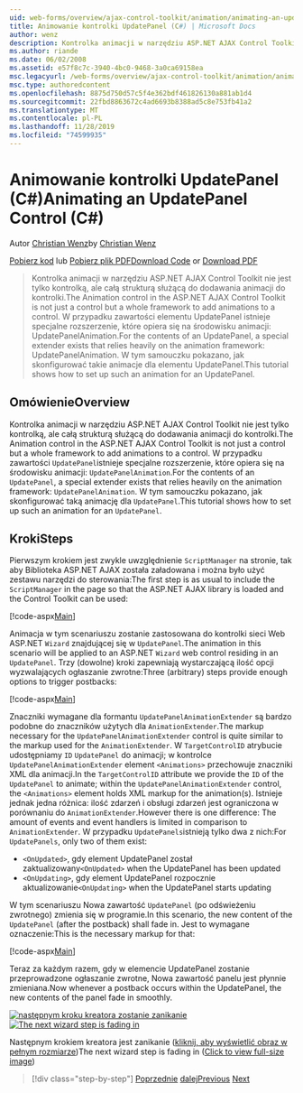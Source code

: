 ```yaml
---
uid: web-forms/overview/ajax-control-toolkit/animation/animating-an-updatepanel-control-cs
title: Animowanie kontrolki UpdatePanel (C#) | Microsoft Docs
author: wenz
description: Kontrolka animacji w narzędziu ASP.NET AJAX Control Toolkit nie jest tylko kontrolką, ale całą strukturą służącą do dodawania animacji do kontrolki. Dla zawartości...
ms.author: riande
ms.date: 06/02/2008
ms.assetid: e57f8c7c-3940-4bc0-9468-3a0ca69158ea
msc.legacyurl: /web-forms/overview/ajax-control-toolkit/animation/animating-an-updatepanel-control-cs
msc.type: authoredcontent
ms.openlocfilehash: 8875d750d57c5f4e362bdf461826130a881ab1d4
ms.sourcegitcommit: 22fbd8863672c4ad6693b8388ad5c8e753fb41a2
ms.translationtype: MT
ms.contentlocale: pl-PL
ms.lasthandoff: 11/28/2019
ms.locfileid: "74599935"
---
```

# <a name="animating-an-updatepanel-control-c"></a><span data-ttu-id="06100-104">Animowanie kontrolki UpdatePanel (C#)</span><span class="sxs-lookup"><span data-stu-id="06100-104">Animating an UpdatePanel Control (C#)</span></span>

<span data-ttu-id="06100-105">Autor [Christian Wenz](https://github.com/wenz)</span><span class="sxs-lookup"><span data-stu-id="06100-105">by [Christian Wenz](https://github.com/wenz)</span></span>

<span data-ttu-id="06100-106">[Pobierz kod](https://download.microsoft.com/download/9/3/f/93f8daea-bebd-4821-833b-95205389c7d0/UpdatePanelAnimation1.cs.zip) lub [Pobierz plik PDF](https://download.microsoft.com/download/b/6/a/b6ae89ee-df69-4c87-9bfb-ad1eb2b23373/updatepanelanimation1CS.pdf)</span><span class="sxs-lookup"><span data-stu-id="06100-106">[Download Code](https://download.microsoft.com/download/9/3/f/93f8daea-bebd-4821-833b-95205389c7d0/UpdatePanelAnimation1.cs.zip) or [Download PDF](https://download.microsoft.com/download/b/6/a/b6ae89ee-df69-4c87-9bfb-ad1eb2b23373/updatepanelanimation1CS.pdf)</span></span>

> <span data-ttu-id="06100-107">Kontrolka animacji w narzędziu ASP.NET AJAX Control Toolkit nie jest tylko kontrolką, ale całą strukturą służącą do dodawania animacji do kontrolki.</span><span class="sxs-lookup"><span data-stu-id="06100-107">The Animation control in the ASP.NET AJAX Control Toolkit is not just a control but a whole framework to add animations to a control.</span></span> <span data-ttu-id="06100-108">W przypadku zawartości elementu UpdatePanel istnieje specjalne rozszerzenie, które opiera się na środowisku animacji: UpdatePanelAnimation.</span><span class="sxs-lookup"><span data-stu-id="06100-108">For the contents of an UpdatePanel, a special extender exists that relies heavily on the animation framework: UpdatePanelAnimation.</span></span> <span data-ttu-id="06100-109">W tym samouczku pokazano, jak skonfigurować takie animacje dla elementu UpdatePanel.</span><span class="sxs-lookup"><span data-stu-id="06100-109">This tutorial shows how to set up such an animation for an UpdatePanel.</span></span>

## <a name="overview"></a><span data-ttu-id="06100-110">Omówienie</span><span class="sxs-lookup"><span data-stu-id="06100-110">Overview</span></span>

<span data-ttu-id="06100-111">Kontrolka animacji w narzędziu ASP.NET AJAX Control Toolkit nie jest tylko kontrolką, ale całą strukturą służącą do dodawania animacji do kontrolki.</span><span class="sxs-lookup"><span data-stu-id="06100-111">The Animation control in the ASP.NET AJAX Control Toolkit is not just a control but a whole framework to add animations to a control.</span></span> <span data-ttu-id="06100-112">W przypadku zawartości `UpdatePanel`istnieje specjalne rozszerzenie, które opiera się na środowisku animacji: `UpdatePanelAnimation`.</span><span class="sxs-lookup"><span data-stu-id="06100-112">For the contents of an `UpdatePanel`, a special extender exists that relies heavily on the animation framework: `UpdatePanelAnimation`.</span></span> <span data-ttu-id="06100-113">W tym samouczku pokazano, jak skonfigurować taką animację dla `UpdatePanel`.</span><span class="sxs-lookup"><span data-stu-id="06100-113">This tutorial shows how to set up such an animation for an `UpdatePanel`.</span></span>

## <a name="steps"></a><span data-ttu-id="06100-114">Kroki</span><span class="sxs-lookup"><span data-stu-id="06100-114">Steps</span></span>

<span data-ttu-id="06100-115">Pierwszym krokiem jest zwykle uwzględnienie `ScriptManager` na stronie, tak aby Biblioteka ASP.NET AJAX została załadowana i można było użyć zestawu narzędzi do sterowania:</span><span class="sxs-lookup"><span data-stu-id="06100-115">The first step is as usual to include the `ScriptManager` in the page so that the ASP.NET AJAX library is loaded and the Control Toolkit can be used:</span></span>

[!code-aspx[Main](animating-an-updatepanel-control-cs/samples/sample1.aspx)]

<span data-ttu-id="06100-116">Animacja w tym scenariuszu zostanie zastosowana do kontrolki sieci Web ASP.NET `Wizard` znajdującej się w `UpdatePanel`.</span><span class="sxs-lookup"><span data-stu-id="06100-116">The animation in this scenario will be applied to an ASP.NET `Wizard` web control residing in an `UpdatePanel`.</span></span> <span data-ttu-id="06100-117">Trzy (dowolne) kroki zapewniają wystarczającą ilość opcji wyzwalających ogłaszanie zwrotne:</span><span class="sxs-lookup"><span data-stu-id="06100-117">Three (arbitrary) steps provide enough options to trigger postbacks:</span></span>

[!code-aspx[Main](animating-an-updatepanel-control-cs/samples/sample2.aspx)]

<span data-ttu-id="06100-118">Znaczniki wymagane dla formantu `UpdatePanelAnimationExtender` są bardzo podobne do znaczników użytych dla `AnimationExtender`.</span><span class="sxs-lookup"><span data-stu-id="06100-118">The markup necessary for the `UpdatePanelAnimationExtender` control is quite similar to the markup used for the `AnimationExtender`.</span></span> <span data-ttu-id="06100-119">W `TargetControlID` atrybucie udostępniamy `ID` `UpdatePanel` do animacji; w kontrolce `UpdatePanelAnimationExtender` element `<Animations>` przechowuje znaczniki XML dla animacji.</span><span class="sxs-lookup"><span data-stu-id="06100-119">In the `TargetControlID` attribute we provide the `ID` of the `UpdatePanel` to animate; within the `UpdatePanelAnimationExtender` control, the `<Animations>` element holds XML markup for the animation(s).</span></span> <span data-ttu-id="06100-120">Istnieje jednak jedna różnica: ilość zdarzeń i obsługi zdarzeń jest ograniczona w porównaniu do `AnimationExtender`.</span><span class="sxs-lookup"><span data-stu-id="06100-120">However there is one difference: The amount of events and event handlers is limited in comparison to `AnimationExtender`.</span></span> <span data-ttu-id="06100-121">W przypadku `UpdatePanels`istnieją tylko dwa z nich:</span><span class="sxs-lookup"><span data-stu-id="06100-121">For `UpdatePanels`, only two of them exist:</span></span>

- <span data-ttu-id="06100-122">`<OnUpdated>`, gdy element UpdatePanel został zaktualizowany</span><span class="sxs-lookup"><span data-stu-id="06100-122">`<OnUpdated>` when the UpdatePanel has been updated</span></span>
- <span data-ttu-id="06100-123">`<OnUpdating>`, gdy element UpdatePanel rozpocznie aktualizowanie</span><span class="sxs-lookup"><span data-stu-id="06100-123">`<OnUpdating>` when the UpdatePanel starts updating</span></span>

<span data-ttu-id="06100-124">W tym scenariuszu Nowa zawartość `UpdatePanel` (po odświeżeniu zwrotnego) zmienia się w programie.</span><span class="sxs-lookup"><span data-stu-id="06100-124">In this scenario, the new content of the `UpdatePanel` (after the postback) shall fade in.</span></span> <span data-ttu-id="06100-125">Jest to wymagane oznaczenie:</span><span class="sxs-lookup"><span data-stu-id="06100-125">This is the necessary markup for that:</span></span>

[!code-aspx[Main](animating-an-updatepanel-control-cs/samples/sample3.aspx)]

<span data-ttu-id="06100-126">Teraz za każdym razem, gdy w elemencie UpdatePanel zostanie przeprowadzone ogłaszanie zwrotne, Nowa zawartość panelu jest płynnie zmieniana.</span><span class="sxs-lookup"><span data-stu-id="06100-126">Now whenever a postback occurs within the UpdatePanel, the new contents of the panel fade in smoothly.</span></span>

<span data-ttu-id="06100-127">[![następnym kroku kreatora zostanie zanikanie](animating-an-updatepanel-control-cs/_static/image2.png)](animating-an-updatepanel-control-cs/_static/image1.png)</span><span class="sxs-lookup"><span data-stu-id="06100-127">[![The next wizard step is fading in](animating-an-updatepanel-control-cs/_static/image2.png)](animating-an-updatepanel-control-cs/_static/image1.png)</span></span>

<span data-ttu-id="06100-128">Następnym krokiem kreatora jest zanikanie ([kliknij, aby wyświetlić obraz w pełnym rozmiarze](animating-an-updatepanel-control-cs/_static/image3.png))</span><span class="sxs-lookup"><span data-stu-id="06100-128">The next wizard step is fading in ([Click to view full-size image](animating-an-updatepanel-control-cs/_static/image3.png))</span></span>

> [!div class="step-by-step"]
> <span data-ttu-id="06100-129">[Poprzednie](changing-an-animation-using-client-side-code-cs.md)
> [dalej](dynamically-controlling-updatepanel-animations-cs.md)</span><span class="sxs-lookup"><span data-stu-id="06100-129">[Previous](changing-an-animation-using-client-side-code-cs.md)
[Next](dynamically-controlling-updatepanel-animations-cs.md)</span></span>
